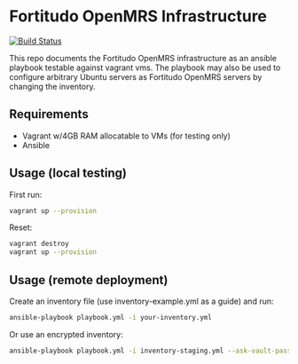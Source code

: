 # Fortitudo OpenMRS Infrastructure

[![Build Status](https://travis-ci.org/fortitudoinc/fortitudoinc-ansible.svg?branch=master)](https://travis-ci.org/fortitudoinc/fortitudoinc-ansible)

This repo documents the Fortitudo OpenMRS infrastructure as an ansible playbook testable against vagrant vms. The playbook may also be used to configure arbitrary Ubuntu servers as Fortitudo OpenMRS servers by changing the inventory.

## Requirements
- Vagrant w/4GB RAM allocatable to VMs (for testing only)
- Ansible

## Usage (local testing)

First run:
```bash
vagrant up --provision
```

Reset:
```bash
vagrant destroy
vagrant up --provision
```

## Usage (remote deployment)

Create an inventory file (use inventory-example.yml as a guide) and run:

```bash
ansible-playbook playbook.yml -i your-inventory.yml
```

Or use an encrypted inventory:

```bash
ansible-playbook playbook.yml -i inventory-staging.yml --ask-vault-pass
```

